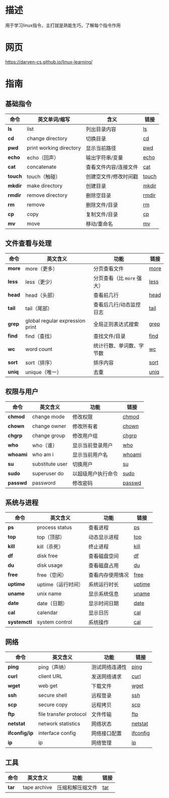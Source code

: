 # 描述
用于学习linux指令，主打就是熟能生巧，了解每个指令作用

# 网页
https://darven-cs.github.io/linux-learning/

# 指南

## 基础指令

| 命令        | 英文单词/缩写                 | 含义          | 链接     |
| --------- | ----------------------- | ----------- |--------|
| **ls**    | list                    | 列出目录内容      | [ls](./daily-practice-ls.md) |
| **cd**    | change directory        | 切换目录        | [cd](./daily-practice-cd.md) |
| **pwd**   | print working directory | 显示当前路径      | [pwd](./daily-practice-pwd.md) |
| **echo**  | echo（回声）                | 输出字符串/变量    | [echo](./daily-practice-echo.md) |
| **cat**   | concatenate             | 查看文件内容/连接文件 | [cat](./daily-practice-cat.md) |
| **touch** | touch（触碰）               | 创建空文件/修改时间戳 | [touch](./daily-practice-touch.md) |
| **mkdir** | make directory          | 创建目录        | [mkdir](./daily-practice-mkdir.md) |
| **rmdir** | remove directory        | 删除空目录       | [rmdir](./daily-practice-rmdir.md) |
| **rm**    | remove                  | 删除文件/目录     | [rm](./daily-practice-rm.md) |
| **cp**    | copy                    | 复制文件/目录     | [cp](./daily-practice-cp.md) |
| **mv**    | move                    | 移动/重命名      | [mv](./daily-practice-mv.md) |

## 文件查看与处理

| 命令       | 英文含义                            | 功能                | 链接 |
| -------- | ------------------------------- | ----------------- | --- |
| **more** | more（更多）                        | 分页查看文件            | [more](./daily-practice-more.md) |
| **less** | less（更少）                        | 分页查看（比 `more` 强大） | [less](./daily-practice-less.md) |
| **head** | head（头部）                        | 查看前几行             | [head](./daily-practice-head.md) |
| **tail** | tail（尾部）                        | 查看后几行/动态监控日志      | [tail](./daily-practice-tail.md) |
| **grep** | global regular expression print | 全局正则表达式搜索         | [grep](./daily-practice-grep.md) |
| **find** | find（查找）                        | 查找文件/目录           | [find](./daily-practice-find.md) |
| **wc**   | word count                      | 统计行数、单词数、字节数      | [wc](./daily-practice-wc.md) |
| **sort** | sort（排序）                        | 排序内容              | [sort](./daily-practice-sort.md) |
| **uniq** | unique（唯一）                      | 去重                | [uniq](./daily-practice-uniq.md) |

## 权限与用户

| 命令         | 英文含义            | 功能        | 链接 |
| ---------- | --------------- | --------- | --- |
| **chmod**  | change mode     | 修改权限      | [chmod](./daily-practice-chmod.md) |
| **chown**  | change owner    | 修改所有者     | [chown](./daily-practice-chown.md) |
| **chgrp**  | change group    | 修改用户组     | [chgrp](./daily-practice-chgrp.md) |
| **who**    | who（谁）          | 显示当前登录用户  | [who](./daily-practice-who.md) |
| **whoami** | who am i        | 显示当前用户名   | [whoami](./daily-practice-whoami.md) |
| **su**     | substitute user | 切换用户      | [su](./daily-practice-su.md) |
| **sudo**   | superuser do    | 以超级用户执行命令 | [sudo](./daily-practice-sudo.md) |
| **passwd** | password        | 修改密码      | [passwd](./daily-practice-passwd.md) |

## 系统与进程

| 命令            | 英文含义           | 功能       | 链接                                   |
|---------------|----------------|----------|--------------------------------------|
| **ps**        | process status | 查看进程     | [ps](./daily-practice-ps.md)         |
| **top**       | top（顶部）        | 动态显示进程   | [top](./daily-practice-top.md)       |
| **kill**      | kill（杀死）       | 终止进程     | [kill](./daily-practice-kill.md)     |
| **df**        | disk free      | 查看磁盘空间   | [df](./daily-practice-df.md)         |
| **du**        | disk usage     | 查看磁盘占用   | [du](./daily-practice-du.md)         |
| **free**      | free（空闲）       | 查看内存使用情况 | [free](./daily-practice-free.md)     |
| **uptime**    | uptime（运行时间）   | 系统运行时长   | [uptime](./daily-practice-uptime.md) |
| **uname**     | unix name      | 显示系统信息   | [uname](./daily-practice-uname.md)   |
| **date**      | date（日期）       | 显示时间日期   | [date](./daily-practice-date.md)     |
| **cal**       | calendar       | 显示日历     | [cal](./daily-practice-cal.md)       |
| **systemctl** | system control | 系统操作     | [cal](./daily-practice-systemctl.md) |

## 网络

| 命令              | 英文含义                   | 功能      | 链接                                       |
|-----------------|------------------------|---------|------------------------------------------|
| **ping**        | ping（声纳）               | 测试网络连通性 | [ping](./daily-practice-ping.md)         |
| **curl**        | client URL             | 发送网络请求  | [curl](./daily-practice-curl.md)         |
| **wget**        | web get                | 下载文件    | [wget](./daily-practice-wget.md)         |
| **ssh**         | secure shell           | 远程登录    | [ssh](./daily-practice-ssh.md)           |
| **scp**         | secure copy            | 远程拷贝    | [scp](./daily-practice-scp.md)           |
| **ftp**         | file transfer protocol | 文件传输    | [ftp](./daily-practice-ftp.md)           |
| **netstat**     | network statistics     | 网络状态    | [netstat](./daily-practice-netstat.md)   |
| **ifconfig/ip** | interface config       | 网络接口配置  | [ifconfig](./daily-practice-ifconfig.md) |
| **ip**          | ip                     | 网络管理    | [ip](./daily-practice-ip.md)             |

## 工具
| 命令              | 英文含义                   | 功能      | 链接 |
| --------------- | ---------------------- | ------- | --- |
| **tar**         | tape archive            | 压缩和解压缩文件 | [tar](./daily-practice-tar.md) |
